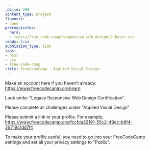 ```yaml
---
_db_id: 309
content_type: project
flavours:
- none
prerequisites:
  hard:
  - topics/free-code-camp/responsive-web-design/2-basic-css
ready: true
submission_type: link
tags:
- html
- css
- free-code-camp
title: FreeCodeCamp - Applied Visual Design
---
```


Make an account here if you haven't already: https://www.freecodecamp.org/learn

Look under "Legacy Responsive Web Design Certification".

Please complete all challenges under "Applied Visual Design"

Please submit a link to your profile. For example, https://www.freecodecamp.org/fccfda32191-55c2-49ec-b6f4-26719c1dd7f4

To make your profile useful, you need to go into your FreeCodeCamp settings and set all your privacy settings to "Public".